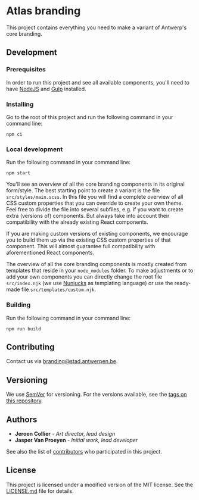 # Atlas branding

This project contains everything you need to make a variant of Antwerp's core branding.

## Development

### Prerequisites

In order to run this project and see all available components, you'll need to have [NodeJS](https://nodejs.org) and [Gulp](https://gulpjs.com) installed.

### Installing

Go to the root of this project and run the following command in your command line:

```
npm ci
```

### Local development

Run the following command in your command line:

```
npm start
```

You'll see an overview of all the core branding components in its original form/style. The best starting point to create a variant is the file `src/styles/main.scss`. In this file you will find a complete overview of all CSS custom properties that you can override to create your own theme. Feel free to divide the file into several subfiles, e.g. if you want to create extra (versions of) components. But always take into account their compatibility with the already existing React components.

If you are making custom versions of existing components, we encourage you to build them up via the existing CSS custom properties of that component. This will almost guarantee full compatibility with aforementioned React components.

The overview of all the core branding components is mostly created from templates that reside in your `node_modules` folder. To make adjustments or to add your own components you can directly change the root file `src/index.njk` (we use [Nunjucks](https://mozilla.github.io/nunjucks/) as templating language) or use the ready-made file `src/templates/custom.njk`.

### Building

Run the following command in your command line:

```
npm run build
```

## Contributing

Contact us via [branding@stad.antwerpen.be](mailto:branding@stad.antwerpen.be).

## Versioning

We use [SemVer](http://semver.org/) for versioning. For the versions available, see the [tags on this repository](https://github.com/a-ui/atlas_branding_scss/tags).

## Authors

* **Jeroen Collier** - *Art director, lead design*
* **Jasper Van Proeyen** - *Initial work, lead developer*

See also the list of [contributors](https://github.com/a-ui/atlas_branding_scss/contributors) who participated in this project.

## License

This project is licensed under a modified version of the MIT license. See the [LICENSE.md](LICENSE.md) file for details.
